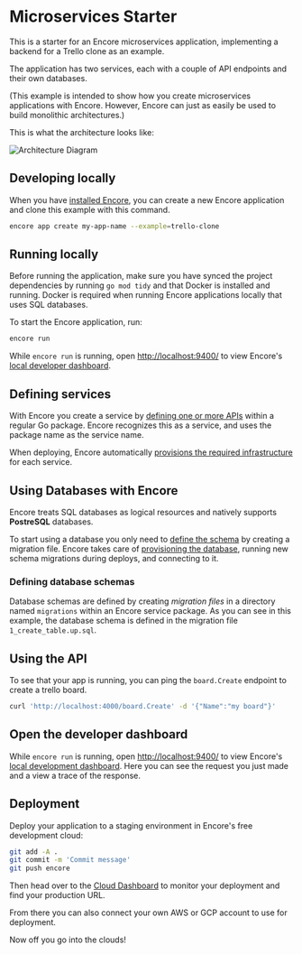 # Microservices Starter

This is a starter for an Encore microservices application, implementing a backend for a Trello clone as an example.

The application has two services, each with a couple of API endpoints and their own databases.

(This example is intended to show how you create microservices applications with Encore. However, Encore can just as easily be used to build monolithic architectures.)

This is what the architecture looks like:

![Architecture Diagram](https://encore.dev/assets/github/trello-clone.png)

## Developing locally

When you have [installed Encore](https://encore.dev/docs/install), you can create a new Encore application and clone this example with this command.

```bash
encore app create my-app-name --example=trello-clone
```

## Running locally

Before running the application, make sure you have synced the project dependencies by running `go mod tidy` and that Docker is 
installed and running. Docker is required when running Encore applications locally that uses SQL databases.

To start the Encore application, run:

```bash
encore run
```

While `encore run` is running, open <http://localhost:9400/> to view Encore's [local developer dashboard](https://encore.dev/docs/observability/dev-dash).

## Defining services

With Encore you create a service by [defining one or more APIs](https://encore.dev/docs/primitives/services-and-apis#defining-apis) within a regular Go package. Encore recognizes this as a service, and uses the package name as the service name.

When deploying, Encore automatically [provisions the required infrastructure](https://encore.dev/docs/deploy/infra) for each service.

## Using Databases with Encore

Encore treats SQL databases as logical resources and natively supports **PostreSQL** databases.

To start using a database you only need to [define the schema](https://encore.dev/docs/primitives/databases#defining-a-database-schema) by creating a migration file. Encore takes care of [provisioning the database](https://encore.dev/docs/primitives/databases#provisioning-databases), running new schema migrations during deploys, and connecting to it.

### Defining database schemas

Database schemas are defined by creating *migration files* in a directory named `migrations`
within an Encore service package. As you can see in this example, the database schema is defined in the migration file `1_create_table.up.sql`.

## Using the API

To see that your app is running, you can ping the `board.Create` endpoint to create a trello board.

```bash
curl 'http://localhost:4000/board.Create' -d '{"Name":"my board"}'
```

## Open the developer dashboard

While `encore run` is running, open <http://localhost:9400/> to view Encore's [local development dashboard](https://encore.dev/docs/observability/dev-dash). Here you can see the request you just made and a view a trace of the response.

## Deployment

Deploy your application to a staging environment in Encore's free development cloud:

```bash
git add -A .
git commit -m 'Commit message'
git push encore
```

Then head over to the [Cloud Dashboard](https://app.encore.dev) to monitor your deployment and find your production URL.

From there you can also connect your own AWS or GCP account to use for deployment.

Now off you go into the clouds!

